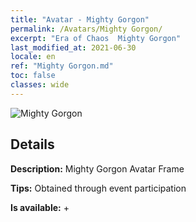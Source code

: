 ```yaml
---
title: "Avatar - Mighty Gorgon"
permalink: /Avatars/Mighty Gorgon/
excerpt: "Era of Chaos  Mighty Gorgon"
last_modified_at: 2021-06-30
locale: en
ref: "Mighty Gorgon.md"
toc: false
classes: wide
---
```

 ![Mighty Gorgon](/images/a/avatarFrame_60.png)

## Details

 **Description:** Mighty Gorgon Avatar Frame 

 **Tips:** Obtained through event participation 

 **Is available:**  + 

